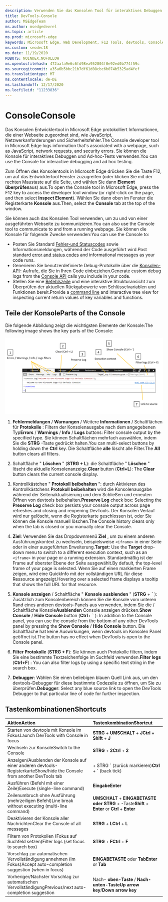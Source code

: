 ```yaml
---
description: Verwenden Sie das Konsolen Tool für interaktives Debuggen und Ad-hoc-Tests.
title: DevTools-Console
author: MSEdgeTeam
ms.author: msedgedevrel
ms.topic: article
ms.prod: microsoft-edge
keywords: Microsoft Edge, Web Development, F12 Tools, devtools, Console
ms.custom: seodec18
ms.date: 11/19/2020
ROBOTS: NOINDEX,NOFOLLOW
ms.openlocfilehash: 472aafa9e6c6fd98ea952804f0e92ed0b774f59c
ms.sourcegitcommit: a35a6b5bbc21b7df61d08cbc6b074b5325ad4fef
ms.translationtype: MT
ms.contentlocale: de-DE
ms.lasthandoff: 12/17/2020
ms.locfileid: "11233836"
---
```

# <span data-ttu-id="b1236-104">Console</span><span class="sxs-lookup"><span data-stu-id="b1236-104">Console</span></span>

<span data-ttu-id="b1236-105">Das Konsolen Entwicklertool in Microsoft Edge protokolliert Informationen, die einer Webseite zugeordnet sind, wie JavaScript, Netzwerkanforderungen und Sicherheitsfehler.</span><span class="sxs-lookup"><span data-stu-id="b1236-105">The Console developer tool in Microsoft Edge logs information that's associated with a webpage, such as JavaScript, network requests, and security errors.</span></span> <span data-ttu-id="b1236-106">Sie können die Konsole für interaktives Debuggen und Ad-hoc-Tests verwenden.</span><span class="sxs-lookup"><span data-stu-id="b1236-106">You can use the Console for interactive debugging and ad hoc testing.</span></span> 

<span data-ttu-id="b1236-107">Zum Öffnen des Konsolentools in Microsoft Edge drücken Sie die Taste F12, um auf das Entwicklertool Fenster zuzugreifen (oder klicken Sie mit der rechten Maustaste auf die Seite, und wählen Sie dann **Element überprüfen**aus) aus.</span><span class="sxs-lookup"><span data-stu-id="b1236-107">To open the Console tool in Microsoft Edge, press the F12 key to access the developer tool window (or right-click on the page, and then select **Inspect Element**).</span></span> <span data-ttu-id="b1236-108">Wählen Sie dann oben im Fenster die Registerkarte **Konsole** aus.</span><span class="sxs-lookup"><span data-stu-id="b1236-108">Then, select the **Console** tab at the top of the window.</span></span> 

<span data-ttu-id="b1236-109">Sie können auch das Konsolen Tool verwenden, um zu und von einer ausgeführten Webseite zu kommunizieren.</span><span class="sxs-lookup"><span data-stu-id="b1236-109">You can also use the Console tool to communicate to and from a running webpage.</span></span> <span data-ttu-id="b1236-110">Sie können die Konsole für folgende Zwecke verwenden:</span><span class="sxs-lookup"><span data-stu-id="b1236-110">You can use the Console to:</span></span>

- <span data-ttu-id="b1236-111">Posten Sie Standard [Fehler-und Statuscodes](./console/error-and-status-codes.md) sowie Informationsmeldungen, während der Code ausgeführt wird.</span><span class="sxs-lookup"><span data-stu-id="b1236-111">Post standard [error and status codes](./console/error-and-status-codes.md) and informational messages as your code runs.</span></span>
- <span data-ttu-id="b1236-112">Generieren Sie benutzerdefinierte Debug-Protokolle über die [Konsolen-API-](./console/console-api.md) Aufrufe, die Sie in Ihren Code einbeziehen.</span><span class="sxs-lookup"><span data-stu-id="b1236-112">Generate custom debug logs from the [Console API](./console/console-api.md) calls you include in your code.</span></span>
- <span data-ttu-id="b1236-113">Stellen Sie eine [Befehlszeile](./console/command-line.md) und eine interaktive Strukturansicht zum Überprüfen der aktuellen Rückgabewerte von Schlüsselvariablen und Funktionen bereit.</span><span class="sxs-lookup"><span data-stu-id="b1236-113">Provide a [command line](./console/command-line.md) and interactive tree view for inspecting current return values of key variables and functions.</span></span>

## <span data-ttu-id="b1236-114">Teile der Konsole</span><span class="sxs-lookup"><span data-stu-id="b1236-114">Parts of the Console</span></span>

<span data-ttu-id="b1236-115">Die folgende Abbildung zeigt die wichtigsten Elemente der Konsole:</span><span class="sxs-lookup"><span data-stu-id="b1236-115">The following image shows the key parts of the Console:</span></span>

![Die Microsoft Edge devtools-Konsole](./media/console.png)

1. <span data-ttu-id="b1236-117">**Fehlermeldungen**  /  **Warnungen**  /  Weitere **Informationen**  /  Schaltflächen für **Protokolle** : Filtern der Konsolenausgabe nach dem angegebenen Typ</span><span class="sxs-lookup"><span data-stu-id="b1236-117">**Errors** / **Warnings** / **Info** / **Logs** buttons: Filter console output by the specified type.</span></span> <span data-ttu-id="b1236-118">Sie können Schaltflächen mehrfach auswählen, indem Sie die **STRG** -Taste gedrückt halten.</span><span class="sxs-lookup"><span data-stu-id="b1236-118">You can multi-select buttons by holding down the **Ctrl** key.</span></span> <span data-ttu-id="b1236-119">Die Schaltfläche **alle** löscht alle Filter.</span><span class="sxs-lookup"><span data-stu-id="b1236-119">The **All** button clears all filters.</span></span>

2. <span data-ttu-id="b1236-120">Schaltfläche " **Löschen** " (**STRG + L**): die Schaltfläche " **Löschen** " löscht die aktuelle Konsolenanzeige.</span><span class="sxs-lookup"><span data-stu-id="b1236-120">**Clear** button (**Ctrl+L**): The **Clear** button clears the current console display.</span></span>

3. <span data-ttu-id="b1236-121">Kontrollkästchen " **Protokoll beibehalten** ": durch Aktivieren des Kontrollkästchens **Protokoll beibehalten** wird die Konsolenausgabe während der Seitenaktualisierung und dem Schließen und erneuten Öffnen von devtools beibehalten.</span><span class="sxs-lookup"><span data-stu-id="b1236-121">**Preserve Log** check box: Selecting the **Preserve Log** check box persists your console output across page refreshes and closing and reopening DevTools.</span></span> <span data-ttu-id="b1236-122">Der Konsolen Verlauf wird nur gelöscht, wenn die Registerkarte geschlossen ist, oder Sie können die Konsole manuell löschen.</span><span class="sxs-lookup"><span data-stu-id="b1236-122">The Console history clears only when the tab is closed or you manually clear the Console.</span></span>

4. <span data-ttu-id="b1236-123">**Ziel**: Verwenden Sie das Dropdownmenü **Ziel** , um zu einem anderen Ausführungskontext zu wechseln, beispielsweise `<iframe>` in einer Seite oder in einer ausgeführten Erweiterung.</span><span class="sxs-lookup"><span data-stu-id="b1236-123">**Target**: Use the **Target** drop-down menu to switch to a different execution context, such as an `<iframe>` in your page or a running extension.</span></span> <span data-ttu-id="b1236-124">Standardmäßig ist der Frame auf oberster Ebene der Seite ausgewählt.</span><span class="sxs-lookup"><span data-stu-id="b1236-124">By default, the top-level frame of your page is selected.</span></span> <span data-ttu-id="b1236-125">Wenn Sie auf einen markierten Frame zeigen, wird eine QuickInfo mit der vollständigen URL für diese Ressource angezeigt.</span><span class="sxs-lookup"><span data-stu-id="b1236-125">Hovering over a selected frame displays a tooltip that shows the full URL for that resource.</span></span>

5. <span data-ttu-id="b1236-126">**Konsole anzeigen**  /  Schaltfläche " **Konsole ausblenden** " (**STRG** +  **&grave;** ): Zusätzlich zum Konsolenbereich können Sie die Konsole vom unteren Rand eines anderen devtools-Panels aus verwenden,  indem Sie die  /  Schaltfläche Konsole**Ausblenden** Console anzeigen drücken.</span><span class="sxs-lookup"><span data-stu-id="b1236-126">**Show Console** / **Hide Console** button (**Ctrl**+ **&grave;** ): In addition to the Console panel, you can use the console from the bottom of any other DevTools panel by pressing the **Show Console** / **Hide Console** button.</span></span> <span data-ttu-id="b1236-127">Die Schaltfläche hat keine Auswirkungen, wenn devtools im Konsolen Panel geöffnet ist.</span><span class="sxs-lookup"><span data-stu-id="b1236-127">The button has no effect when DevTools is open to the Console panel.</span></span>
 
6. <span data-ttu-id="b1236-128">**Filter Protokolle** (**STRG + F**): Sie können auch Protokolle filtern, indem Sie eine bestimmte Textzeichenfolge im Suchfeld verwenden.</span><span class="sxs-lookup"><span data-stu-id="b1236-128">**Filter logs** (**Ctrl+F**) : You can also filter logs by using a specific text string in the search box.</span></span>

7. <span data-ttu-id="b1236-129">**Debugger**: Wählen Sie einen beliebigen blauen Quell Link aus, um den devtools-Debugger für diese bestimmte Codezeile zu öffnen, um Sie zu überprüfen.</span><span class="sxs-lookup"><span data-stu-id="b1236-129">**Debugger**: Select any blue source link to open the DevTools Debugger to that particular line of code for further inspection.</span></span>

## <span data-ttu-id="b1236-130">Tastenkombinationen</span><span class="sxs-lookup"><span data-stu-id="b1236-130">Shortcuts</span></span>

<span data-ttu-id="b1236-131">Aktion</span><span class="sxs-lookup"><span data-stu-id="b1236-131">Action</span></span>                                            | <span data-ttu-id="b1236-132">Tastenkombination</span><span class="sxs-lookup"><span data-stu-id="b1236-132">Shortcut</span></span>               
:-------------------------------------------------| :----------------------
<span data-ttu-id="b1236-133">Starten von devtools mit Konsole im Fokus</span><span class="sxs-lookup"><span data-stu-id="b1236-133">Launch DevTools with Console in focus</span></span>             | <span data-ttu-id="b1236-134">**STRG**  +  **UMSCHALT**  +  **J**</span><span class="sxs-lookup"><span data-stu-id="b1236-134">**Ctrl** + **Shift** + **J**</span></span> 
<span data-ttu-id="b1236-135">Wechseln zur Konsole</span><span class="sxs-lookup"><span data-stu-id="b1236-135">Switch to the Console</span></span>                                 | <span data-ttu-id="b1236-136">**STRG**  +  **2**</span><span class="sxs-lookup"><span data-stu-id="b1236-136">**Ctrl** + **2**</span></span>           
<span data-ttu-id="b1236-137">Anzeigen/Ausblenden der Konsole auf einer anderen devtools-Registerkarte</span><span class="sxs-lookup"><span data-stu-id="b1236-137">Show/hide the Console from another DevTools tab</span></span>       | <span data-ttu-id="b1236-138">  +  STRG **&grave;** (zurück markieren)</span><span class="sxs-lookup"><span data-stu-id="b1236-138">**Ctrl** + **&grave;** (back tick)</span></span>  
<span data-ttu-id="b1236-139">Ausführen (Befehl mit einer Zeile)</span><span class="sxs-lookup"><span data-stu-id="b1236-139">Execute (single-line command)</span></span>                     | **<span data-ttu-id="b1236-140">Eingabe</span><span class="sxs-lookup"><span data-stu-id="b1236-140">Enter</span></span>**                
<span data-ttu-id="b1236-141">Zeilenumbruch ohne Ausführung (mehrzeiligen Befehl)</span><span class="sxs-lookup"><span data-stu-id="b1236-141">Line break without executing (multi-line command)</span></span> | <span data-ttu-id="b1236-142">**UMSCHALT**  +  **EINGABETASTE oder** **STRG**  +   -Taste</span><span class="sxs-lookup"><span data-stu-id="b1236-142">**Shift** + **Enter** or **Ctrl** + **Enter**</span></span>      
<span data-ttu-id="b1236-143">Deaktivieren der Konsole aller Nachrichten</span><span class="sxs-lookup"><span data-stu-id="b1236-143">Clear the Console of all messages</span></span>                 | <span data-ttu-id="b1236-144">**STRG**  +  **L**</span><span class="sxs-lookup"><span data-stu-id="b1236-144">**Ctrl** + **L**</span></span>           
<span data-ttu-id="b1236-145">Filtern von Protokollen (Fokus auf Suchfeld setzen)</span><span class="sxs-lookup"><span data-stu-id="b1236-145">Filter logs (set focus to search box)</span></span>             | <span data-ttu-id="b1236-146">**STRG**  +  **F**</span><span class="sxs-lookup"><span data-stu-id="b1236-146">**Ctrl** + **F**</span></span>           
<span data-ttu-id="b1236-147">Vorschlag zur automatischen Vervollständigung annehmen (im Fokus)</span><span class="sxs-lookup"><span data-stu-id="b1236-147">Accept auto-completion suggestion (when in focus)</span></span> | <span data-ttu-id="b1236-148">**EINGABETASTE** oder **Tab**</span><span class="sxs-lookup"><span data-stu-id="b1236-148">**Enter** or **Tab**</span></span>       
<span data-ttu-id="b1236-149">Vorheriger/Nächster Vorschlag zur automatischen Vervollständigung</span><span class="sxs-lookup"><span data-stu-id="b1236-149">Previous/next auto-completion suggestion</span></span>          | <span data-ttu-id="b1236-150">Nach- **oben-Taste** / **Nach-unten-Taste**</span><span class="sxs-lookup"><span data-stu-id="b1236-150">**Up arrow key**/**Down arrow key**</span></span>   
